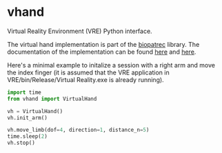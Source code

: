 # vhand
Virtual Reality Environment (VRE) Python interface.

The virtual hand implementation is part of the [biopatrec](https://github.com/biopatrec/biopatrec) library. The documentation of the implementation can be found [here](https://github.com/biopatrec/biopatrec/wiki/VRE.md) and [here](https://github.com/biopatrec/biopatrec/wiki/VRE_Protocol.md).

Here's a minimal example to initalize a session with a right arm and move the index finger (it is assumed that the VRE application in VRE/bin/Release/Virtual Reality.exe is already running).

```python
import time
from vhand import VirtualHand

vh = VirtualHand()
vh.init_arm()

vh.move_limb(dof=4, direction=1, distance_n=5)
time.sleep(2)
vh.stop()
```
